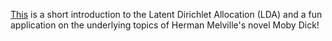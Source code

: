 [This](https://kramlinger.github.io/MobyDick/main.html) is a short introduction to the Latent Dirichlet Allocation (LDA) and a fun application on the underlying topics of Herman Melville's novel Moby Dick! 
